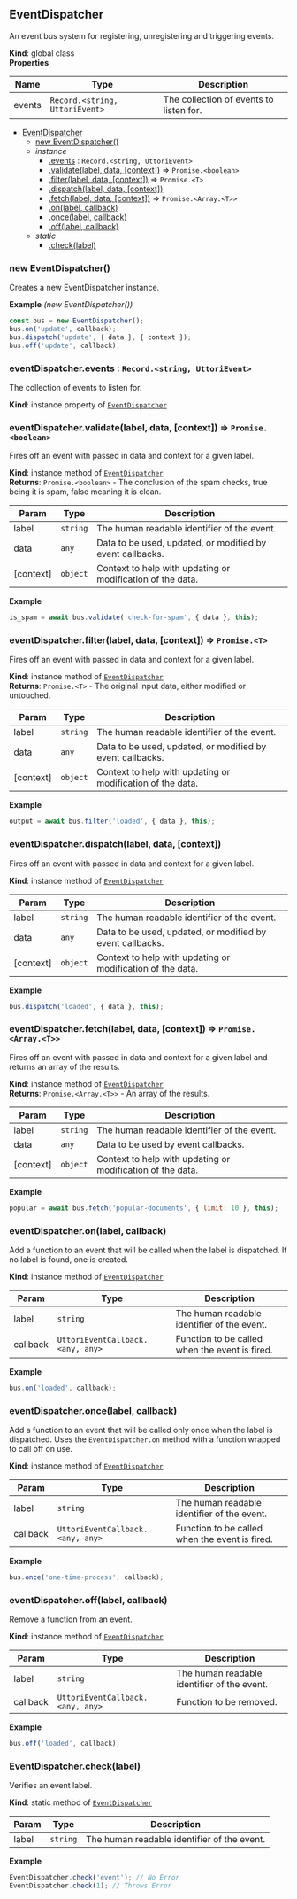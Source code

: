 <a name="EventDispatcher"></a>

## EventDispatcher
An event bus system for registering, unregistering and triggering events.

**Kind**: global class  
**Properties**

| Name | Type | Description |
| --- | --- | --- |
| events | <code>Record.&lt;string, UttoriEvent&gt;</code> | The collection of events to listen for. |


* [EventDispatcher](#EventDispatcher)
    * [new EventDispatcher()](#new_EventDispatcher_new)
    * _instance_
        * [.events](#EventDispatcher+events) : <code>Record.&lt;string, UttoriEvent&gt;</code>
        * [.validate(label, data, [context])](#EventDispatcher+validate) ⇒ <code>Promise.&lt;boolean&gt;</code>
        * [.filter(label, data, [context])](#EventDispatcher+filter) ⇒ <code>Promise.&lt;T&gt;</code>
        * [.dispatch(label, data, [context])](#EventDispatcher+dispatch)
        * [.fetch(label, data, [context])](#EventDispatcher+fetch) ⇒ <code>Promise.&lt;Array.&lt;T&gt;&gt;</code>
        * [.on(label, callback)](#EventDispatcher+on)
        * [.once(label, callback)](#EventDispatcher+once)
        * [.off(label, callback)](#EventDispatcher+off)
    * _static_
        * [.check(label)](#EventDispatcher.check)

<a name="new_EventDispatcher_new"></a>

### new EventDispatcher()
Creates a new EventDispatcher instance.

**Example** *(new EventDispatcher())*  
```js
const bus = new EventDispatcher();
bus.on('update', callback);
bus.dispatch('update', { data }, { context });
bus.off('update', callback);
```
<a name="EventDispatcher+events"></a>

### eventDispatcher.events : <code>Record.&lt;string, UttoriEvent&gt;</code>
The collection of events to listen for.

**Kind**: instance property of [<code>EventDispatcher</code>](#EventDispatcher)  
<a name="EventDispatcher+validate"></a>

### eventDispatcher.validate(label, data, [context]) ⇒ <code>Promise.&lt;boolean&gt;</code>
Fires off an event with passed in data and context for a given label.

**Kind**: instance method of [<code>EventDispatcher</code>](#EventDispatcher)  
**Returns**: <code>Promise.&lt;boolean&gt;</code> - The conclusion of the spam checks, true being it is spam, false meaning it is clean.  

| Param | Type | Description |
| --- | --- | --- |
| label | <code>string</code> | The human readable identifier of the event. |
| data | <code>any</code> | Data to be used, updated, or modified by event callbacks. |
| [context] | <code>object</code> | Context to help with updating or modification of the data. |

**Example**  
```js
is_spam = await bus.validate('check-for-spam', { data }, this);
```
<a name="EventDispatcher+filter"></a>

### eventDispatcher.filter(label, data, [context]) ⇒ <code>Promise.&lt;T&gt;</code>
Fires off an event with passed in data and context for a given label.

**Kind**: instance method of [<code>EventDispatcher</code>](#EventDispatcher)  
**Returns**: <code>Promise.&lt;T&gt;</code> - The original input data, either modified or untouched.  

| Param | Type | Description |
| --- | --- | --- |
| label | <code>string</code> | The human readable identifier of the event. |
| data | <code>any</code> | Data to be used, updated, or modified by event callbacks. |
| [context] | <code>object</code> | Context to help with updating or modification of the data. |

**Example**  
```js
output = await bus.filter('loaded', { data }, this);
```
<a name="EventDispatcher+dispatch"></a>

### eventDispatcher.dispatch(label, data, [context])
Fires off an event with passed in data and context for a given label.

**Kind**: instance method of [<code>EventDispatcher</code>](#EventDispatcher)  

| Param | Type | Description |
| --- | --- | --- |
| label | <code>string</code> | The human readable identifier of the event. |
| data | <code>any</code> | Data to be used, updated, or modified by event callbacks. |
| [context] | <code>object</code> | Context to help with updating or modification of the data. |

**Example**  
```js
bus.dispatch('loaded', { data }, this);
```
<a name="EventDispatcher+fetch"></a>

### eventDispatcher.fetch(label, data, [context]) ⇒ <code>Promise.&lt;Array.&lt;T&gt;&gt;</code>
Fires off an event with passed in data and context for a given label and returns an array of the results.

**Kind**: instance method of [<code>EventDispatcher</code>](#EventDispatcher)  
**Returns**: <code>Promise.&lt;Array.&lt;T&gt;&gt;</code> - An array of the results.  

| Param | Type | Description |
| --- | --- | --- |
| label | <code>string</code> | The human readable identifier of the event. |
| data | <code>any</code> | Data to be used by event callbacks. |
| [context] | <code>object</code> | Context to help with updating or modification of the data. |

**Example**  
```js
popular = await bus.fetch('popular-documents', { limit: 10 }, this);
```
<a name="EventDispatcher+on"></a>

### eventDispatcher.on(label, callback)
Add a function to an event that will be called when the label is dispatched.
If no label is found, one is created.

**Kind**: instance method of [<code>EventDispatcher</code>](#EventDispatcher)  

| Param | Type | Description |
| --- | --- | --- |
| label | <code>string</code> | The human readable identifier of the event. |
| callback | <code>UttoriEventCallback.&lt;any, any&gt;</code> | Function to be called when the event is fired. |

**Example**  
```js
bus.on('loaded', callback);
```
<a name="EventDispatcher+once"></a>

### eventDispatcher.once(label, callback)
Add a function to an event that will be called only once when the label is dispatched.
Uses the `EventDispatcher.on` method with a function wrapped to call off on use.

**Kind**: instance method of [<code>EventDispatcher</code>](#EventDispatcher)  

| Param | Type | Description |
| --- | --- | --- |
| label | <code>string</code> | The human readable identifier of the event. |
| callback | <code>UttoriEventCallback.&lt;any, any&gt;</code> | Function to be called when the event is fired. |

**Example**  
```js
bus.once('one-time-process', callback);
```
<a name="EventDispatcher+off"></a>

### eventDispatcher.off(label, callback)
Remove a function from an event.

**Kind**: instance method of [<code>EventDispatcher</code>](#EventDispatcher)  

| Param | Type | Description |
| --- | --- | --- |
| label | <code>string</code> | The human readable identifier of the event. |
| callback | <code>UttoriEventCallback.&lt;any, any&gt;</code> | Function to be removed. |

**Example**  
```js
bus.off('loaded', callback);
```
<a name="EventDispatcher.check"></a>

### EventDispatcher.check(label)
Verifies an event label.

**Kind**: static method of [<code>EventDispatcher</code>](#EventDispatcher)  

| Param | Type | Description |
| --- | --- | --- |
| label | <code>string</code> | The human readable identifier of the event. |

**Example**  
```js
EventDispatcher.check('event'); // No Error
EventDispatcher.check(1); // Throws Error
```
